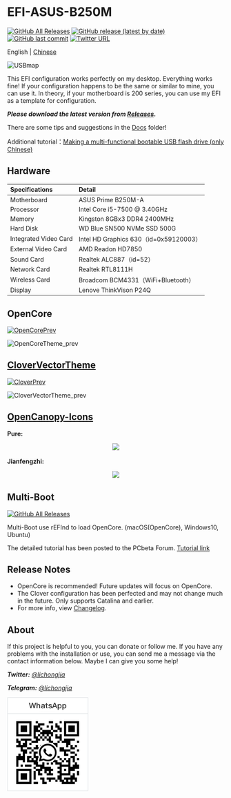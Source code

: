 EFI-ASUS-B250M
========

[![GitHub All Releases](https://img.shields.io/github/downloads/lichongjia/EFI-ASUS-B250M/total.svg?color=brightgreen)](https://github.com/lichongjia/EFI-ASUS-B250M/releases) [![GitHub release (latest by date)](https://img.shields.io/github/v/release/lichongjia/EFI-ASUS-B250M.svg)](https://github.com/lichongjia/EFI-ASUS-B250M/releases) [![GitHub last commit](https://img.shields.io/github/last-commit/lichongjia/EFI-ASUS-B250M.svg?color=red)](https://github.com/lichongjia/EFI-ASUS-B250M/commits/master) [![Twitter URL](https://img.shields.io/twitter/url.svg?color=red&label=Twitter&style=social&url=https%3A%2F%2Ftwitter.com%2Flichongjia)](https://twitter.com/lichongjia)

English | [Chinese](README.md)

<img title="USBmap" src="Docs/USBmap.png" alt="USBmap" data-align="center">

This EFI configuration works perfectly on my desktop. Everything works fine! If your configuration happens to be the same or similar to mine, you can use it. In theory, if your motherboard is 200 series, you can use my EFI as a template for configuration.

***Please download the latest version from [Releases](https://github.com/lichongjia/EFI-ASUS-B250M/releases).***

There are some tips and suggestions in the [Docs](Docs/) folder!

Additional tutorial：[Making a multi-functional bootable USB flash drive (only Chinese)](Docs/BootUSB.md)



## Hardware

| Specifications        | Detail                                 |
| :-------------------- | :------------------------------------- |
| Motherboard           | ASUS Prime B250M-A                     |
| Processor             | Intel Core i5-7500 @ 3.40GHz           |
| Memory                | Kingston 8GBx3 DDR4 2400MHz            |
| Hard Disk             | WD Blue SN500 NVMe SSD 500G            |
| Integrated Video Card | Intel HD Graphics 630（id=0x59120003） |
| External Video Card   | AMD Readon HD7850                      |
| Sound Card            | Realtek ALC887（id=52）                |
| Network Card          | Realtek RTL8111H                       |
| Wireless Card         | Broadcom BCM4331（WiFi+Bluetooth）     |
| Display               | Lenove ThinkVison P24Q                 |



## OpenCore

[![OpenCorePrev](https://img.shields.io/badge/OpenCore-Theme%20Link-9cf)](https://github.com/lichongjia/OpenCanopy-Icons)

<img title="OpenCoreTheme" src="Docs/img/OpenCoreTheme_prev.png" alt="OpenCoreTheme_prev" data-align="center">



## [CloverVectorTheme](https://github.com/lichongjia/CloverVectorTheme)

[![CloverPrev](https://img.shields.io/badge/Clover-Theme%20Link-9cf)](https://github.com/lichongjia/CloverVectorTheme)

<img title="CloverVectorTheme" src="Docs/img/CloverVectorTheme_prev.png" alt="CloverVectorTheme_prev" data-align="center">



## [OpenCanopy-Icons](https://github.com/lichongjia/OpenCanopy-Icons)
**Pure:**

<p style="text-align: center">
    <img src="./Docs/img/Pure_Icons_prev.png">
</p>


**Jianfengzhi:**

<p style="text-align: center">
    <img src="./Docs/img/Jianfengzhi_Icons_prev.png">
</p>



## Multi-Boot

[![GitHub All Releases](https://img.shields.io/badge/Tutorial%20Link-PCbeta-9cf.svg)](http://bbs.pcbeta.com/viewthread-1835917-1-1.html)

Multi-Boot use rEFInd to load OpenCore. (macOS(OpenCore), Windows10, Ubuntu)

The detailed tutorial has been posted to the PCbeta Forum. [Tutorial link](https://bbs.pcbeta.com/viewthread-1835917-1-1.html)



## Release Notes

* OpenCore is recommended! Future updates will focus on OpenCore.
* The Clover configuration has been perfected and may not change much in the future. Only supports Catalina and earlier. 
* For more info, view [Changelog](Changelog.md).



## About

If this project is helpful to you, you can donate or follow me. If you have any problems with the installation or use, you can send me a message via the contact information below. Maybe I can give you some help!

***Twitter:*** *[@lichongjia](https://twitter.com/lichongjia)*

***Telegram:*** *[@lichongjia](https://t.me/lichongjia)*

<img title="USBmap" src="Docs/img/QRcode_WhatsApp.png" alt="QRcode_WhatsApp" align="left">

